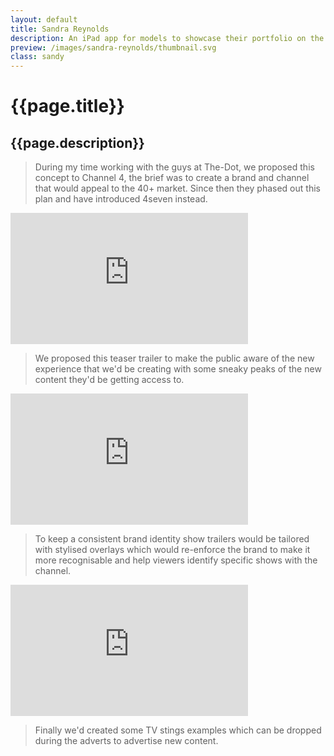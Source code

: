 ```yaml
---
layout: default
title: Sandra Reynolds
description: An iPad app for models to showcase their portfolio on the move and for agencies to create short-lists.
preview: /images/sandra-reynolds/thumbnail.svg
class: sandy
---
```


# {{page.title}}
## {{page.description}}

> During my time working with the guys at The-Dot, we proposed this
> concept to Channel 4, the brief was to create a brand and channel
> that would appeal to the 40+ market. Since then they phased out
> this plan and have introduced 4seven instead.

<iframe src="https://player.vimeo.com/video/42737517?title=1&byline=0&portrait=0" width="380" height="210" frameborder="0" webkitallowfullscreen mozallowfullscreen allowfullscreen></iframe>

> We proposed this teaser trailer to make the public aware of the new
> experience that we'd be creating with some sneaky peaks of the new
> content they'd be getting access to.

<iframe src="https://player.vimeo.com/video/42738174?title=1&byline=0&portrait=0" width="380" height="210" frameborder="0" webkitallowfullscreen mozallowfullscreen allowfullscreen></iframe>

> To keep a consistent brand identity show trailers would be tailored
> with stylised overlays which would re-enforce the brand to make it
> more recognisable and help viewers identify specific shows with the channel.

<iframe src="https://player.vimeo.com/video/42738173?title=1&byline=0&portrait=0" width="380" height="210" frameborder="0" webkitallowfullscreen mozallowfullscreen allowfullscreen></iframe>

> Finally we'd created some TV stings examples which can be
> dropped during the adverts to advertise new content.
